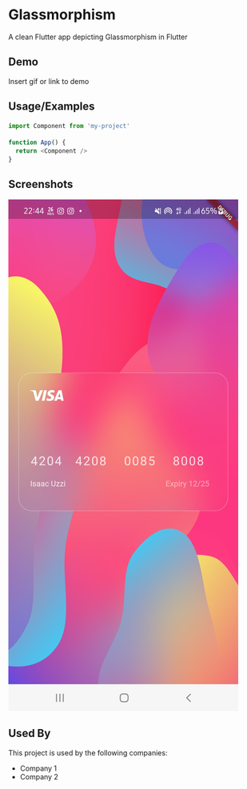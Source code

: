 
# Glassmorphism

A clean Flutter app depicting Glassmorphism in Flutter


## Demo

Insert gif or link to demo


## Usage/Examples

```javascript
import Component from 'my-project'

function App() {
  return <Component />
}
```


## Screenshots

![App Screenshot](https://raw.githubusercontent.com/Oghosa1/Glassmorphism/master/images/Screenshot_20221212-224433.jpg?token=GHSAT0AAAAAAB33PBM4DJXBNF5LEHDCCDQUY4XU2SQ)


## Used By

This project is used by the following companies:

- Company 1
- Company 2

